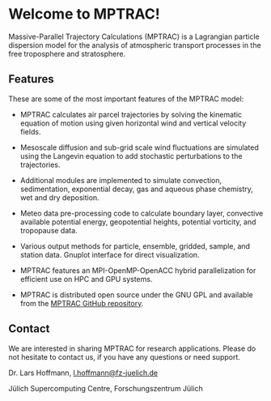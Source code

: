 # Welcome to MPTRAC!

Massive-Parallel Trajectory Calculations (MPTRAC) is a Lagrangian particle dispersion model for the analysis of atmospheric transport processes in the free troposphere and stratosphere.

## Features

These are some of the most important features of the MPTRAC model:

* MPTRAC calculates air parcel trajectories by solving the kinematic equation of motion using given horizontal wind and vertical velocity fields.

* Mesoscale diffusion and sub-grid scale wind fluctuations are simulated using the Langevin equation to add stochastic perturbations to the trajectories.

* Additional modules are implemented to simulate convection, sedimentation, exponential decay, gas and aqueous phase chemistry, wet and dry deposition.

* Meteo data pre-processing code to calculate boundary layer, convective available potential energy, geopotential heights, potential vorticity, and tropopause data.

* Various output methods for particle, ensemble, gridded, sample, and station data. Gnuplot interface for direct visualization.

* MPTRAC features an MPI-OpenMP-OpenACC hybrid parallelization for efficient use on HPC and GPU systems.

* MPTRAC is distributed open source under the GNU GPL and available from the [MPTRAC GitHub repository](https://github.com/slcs-jsc/mptrac).

## Contact

We are interested in sharing MPTRAC for research applications. Please do not hesitate to contact us, if you have any questions or need support.

Dr. Lars Hoffmann, <l.hoffmann@fz-juelich.de>

Jülich Supercomputing Centre, Forschungszentrum Jülich
